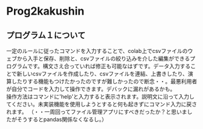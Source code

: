 # Prog2kakushin
## プログラム１について
一定のルールに従ったコマンドを入力することで、colab上でcsvファイルのウェブから入手と保存、削除と、csvファイルの絞り込みを介した編集ができるプログラムです。構文さえ合っていれば修正も可能なはずです。データ入力することで新しいcsvファイルを作成したり、csvファイルを連結、上書きしたり、演算したりする機能もつけたかったのですが難しかったので断念・・。最悪利用者が自分でコードを入力して操作できます。デバックに漏れがあるかも。  
操作方法はコマンドに'help'と入力すると表示されます。説明文に沿って入力してください。未実装機能を使用しようとすると何も起きずにコマンド入力に戻されます。
（・・一周回ってファイル管理アプリにすべきだったか？と思いましたがそうするとpandas関係なくなるし。） 
